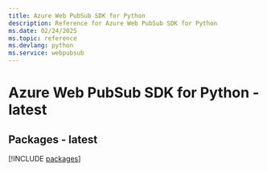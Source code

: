 ```yaml
---
title: Azure Web PubSub SDK for Python
description: Reference for Azure Web PubSub SDK for Python
ms.date: 02/24/2025
ms.topic: reference
ms.devlang: python
ms.service: webpubsub
---
```

# Azure Web PubSub SDK for Python - latest
## Packages - latest
[!INCLUDE [packages](web-pubsub-index.md)]